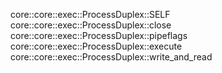core::core::exec::ProcessDuplex::SELF
core::core::exec::ProcessDuplex::close
core::core::exec::ProcessDuplex::pipeflags
core::core::exec::ProcessDuplex::execute
core::core::exec::ProcessDuplex::write_and_read